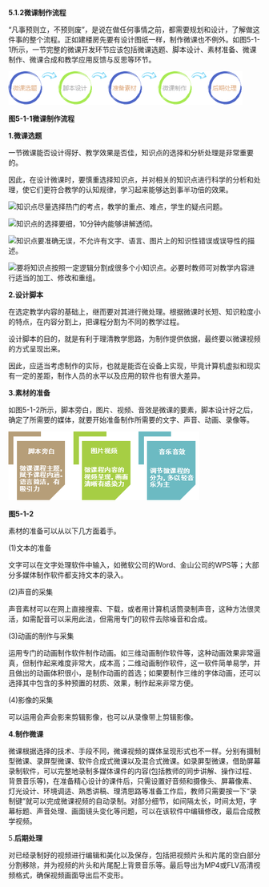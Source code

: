 **5.1.2微课制作流程**

“凡事预则立，不预则废”，是说在做任何事情之前，都需要规划和设计，了解做这件事的整个流程。正如建楼房先要有设计图纸一样，制作微课也不例外。如图5-1-1所示，一节完整的微课开发环节应该包括微课选题、脚本设计、素材准备、微课制作、微课合成和教学应用反馈与反思等环节。

![](/assets/import.png)

**图5-1-1微课制作流程**

**1.微课选题**

一节微课能否设计得好、教学效果是否佳，知识点的选择和分析处理是非常重要的。

因此，在设计微课时，要慎重选择知识点，并对相关的知识点进行科学的分析和处理，使它们更符合教学的认知规律，学习起来能够达到事半功倍的效果。

![](file:///C:\Users\netedi21\AppData\Local\Temp\ksohtml\wps9A22.tmp.png)知识点尽量选择热门的考点，教学的重点、难点，学生的疑点问题。

![](file:///C:\Users\netedi21\AppData\Local\Temp\ksohtml\wps9A42.tmp.png)知识点的选择要细，10分钟内能够讲解透彻。

![](file:///C:\Users\netedi21\AppData\Local\Temp\ksohtml\wps9A43.tmp.png)知识点要准确无误，不允许有文字、语言、图片上的知识性错误或误导性的描述。

![](file:///C:\Users\netedi21\AppData\Local\Temp\ksohtml\wps9A44.tmp.png)要将知识点按照一定逻辑分割成很多个小知识点。必要时教师可对教学内容进行适当的加工、修改和重组。

**2.设计脚本**

在选定教学内容的基础上，继而要对其进行微处理。根据微课时长短、知识粒度小的特点，在内容分割上，把课程分割为不同的教学过程。

设计脚本的目的，就是有利于理清教学思路，为制作提供依据，最终要以微课视频的方式呈现出来。

因此，应适当考虑制作的实际，也就是能否在设备上实现，毕竟计算机虚拟和现实有一定的差距，制作人员的水平以及应用的软件也有很大差异。

**3.素材的准备**

如图5-1-2所示，脚本旁白，图片、视频、音效是微课的要素，脚本设计好之后，确定了所需要的媒体，就要开始准备制作所需要的文字、声音、动画、录像等。

![](/assets/图片1.png)

**图5-1-2**

素材的准备可以从以下几方面着手。

\(1\)文本的准备

文字可以在文字处理软件中输入，如微软公司的Word、金山公司的WPS等；大部分多媒体制作软件都支持文本的录入。

\(2\)声音的采集

声音素材可以在网上直接搜索、下载，或者用计算机话筒录制声音，这种方法很灵活，如需配音可以采用此法，但需用专门的软件去除噪音和合成。

\(3\)动画的制作与采集

运用专门的动画制作软件制作动画。如三维动画制作软件等，这种动画效果非常逼真，但制作起来难度非常大，成本高；二维动画制作软件，这一软件简单易学，并且做出的动画体积很小，是制作动画的首选；如果要制作三维的字体动画，还可以选择其中包含的多种预置的材质、效果，制作起来非常方便。

\(4\)影像的采集

可以运用会声会影来剪辑影像，也可以从录像带上剪辑影像。

**4.制作微课**

微课根据选择的技术、手段不同，微课视频的媒体呈现形式也不一样。分别有摄制型微课、录屏型微课、软件合成式微课以及混合式微课。如录屏型微课，借助屏幕录制软件，可以完整地录制多媒体课件的内容\(包括教师的同步讲解、操作过程、背景音乐等\)，在准备精心设计的课件后，只需设置好音频和摄像头、屏幕像素、灯光设计、环境调适、熟悉讲稿、理清思路等准备工作后，教师只需要按一下“录制键”就可以完成微课视频的自动录制。对部分细节，如间隔太长，时间太短，字幕标题、声音处理、画面镜头变化等问题，可以在该软件中编辑修改，最后合成教学视频。

5.**后期处理**

对已经录制好的视频进行编辑和美化以及保存，包括把视频片头和片尾的空白部分分割移除，并为视频的片头和片尾配上背景音乐等。最后导出为MP4或FLV高清视频格式，确保视频画面导出后不变形。

